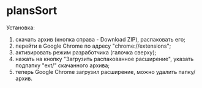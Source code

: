 plansSort
=========

Установка:

1. скачать архив (кнопка справа - Download ZIP), распаковать его;
2. перейти в Google Chrome по адресу "chrome://extensions";
3. активировать режим разработчика (галочка сверху);
4. нажать на кнопку "Загрузить распакованное расширение", указать подпапку "ext/" скачанного архива;
5. теперь Google Chrome загрузил расширение, можно удалить папку/архив.
